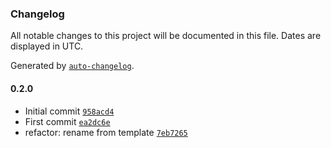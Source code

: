 ### Changelog

All notable changes to this project will be documented in this file. Dates are displayed in UTC.

Generated by [`auto-changelog`](https://github.com/CookPete/auto-changelog).

#### 0.2.0

- Initial commit [`958acd4`](https://github.com/ChrisCodesThings/color-object/commit/958acd4e16b1c03742bc6abd7af4834087296db2)
- First commit [`ea2dc6e`](https://github.com/ChrisCodesThings/color-object/commit/ea2dc6e014f02098750c93e6377d08fd2e2aaa09)
- refactor: rename from template [`7eb7265`](https://github.com/ChrisCodesThings/color-object/commit/7eb72651d6d2df5f81855f2f568eef845b477a4e)
